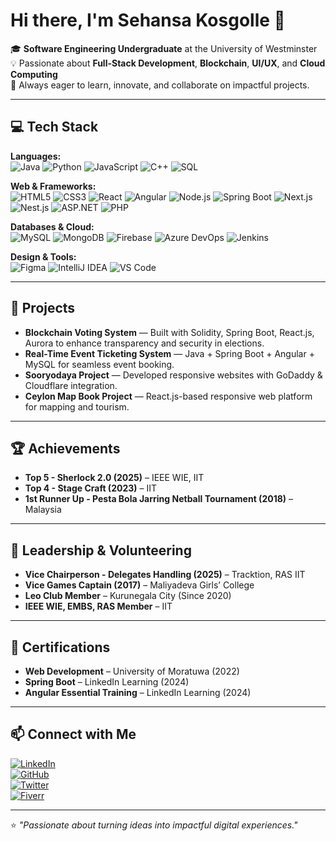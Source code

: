 # Hi there, I'm Sehansa Kosgolle 👋

🎓 **Software Engineering Undergraduate** at the University of Westminster  
💡 Passionate about **Full-Stack Development**, **Blockchain**, **UI/UX**, and **Cloud Computing**  
🚀 Always eager to learn, innovate, and collaborate on impactful projects.

---

## 💻 Tech Stack

**Languages:**  
![Java](https://img.shields.io/badge/Java-007396?logo=java&logoColor=white)
![Python](https://img.shields.io/badge/Python-3776AB?logo=python&logoColor=white)
![JavaScript](https://img.shields.io/badge/JavaScript-F7DF1E?logo=javascript&logoColor=black)
![C++](https://img.shields.io/badge/C++-00599C?logo=cplusplus&logoColor=white)
![SQL](https://img.shields.io/badge/SQL-003B57?logo=database&logoColor=white)

**Web & Frameworks:**  
![HTML5](https://img.shields.io/badge/HTML5-E34F26?logo=html5&logoColor=white)
![CSS3](https://img.shields.io/badge/CSS3-1572B6?logo=css3&logoColor=white)
![React](https://img.shields.io/badge/React-61DAFB?logo=react&logoColor=black)
![Angular](https://img.shields.io/badge/Angular-DD0031?logo=angular&logoColor=white)
![Node.js](https://img.shields.io/badge/Node.js-339933?logo=node.js&logoColor=white)
![Spring Boot](https://img.shields.io/badge/Spring%20Boot-6DB33F?logo=springboot&logoColor=white)
![Next.js](https://img.shields.io/badge/Next.js-000000?logo=nextdotjs&logoColor=white)
![Nest.js](https://img.shields.io/badge/NestJS-E0234E?logo=nestjs&logoColor=white)
![ASP.NET](https://img.shields.io/badge/ASP.NET-512BD4?logo=dotnet&logoColor=white)
![PHP](https://img.shields.io/badge/PHP-777BB4?logo=php&logoColor=white)

**Databases & Cloud:**  
![MySQL](https://img.shields.io/badge/MySQL-4479A1?logo=mysql&logoColor=white)
![MongoDB](https://img.shields.io/badge/MongoDB-47A248?logo=mongodb&logoColor=white)
![Firebase](https://img.shields.io/badge/Firebase-FFCA28?logo=firebase&logoColor=black)
![Azure DevOps](https://img.shields.io/badge/Azure%20DevOps-0078D7?logo=azuredevops&logoColor=white)
![Jenkins](https://img.shields.io/badge/Jenkins-D24939?logo=jenkins&logoColor=white)

**Design & Tools:**  
![Figma](https://img.shields.io/badge/Figma-F24E1E?logo=figma&logoColor=white)
![IntelliJ IDEA](https://img.shields.io/badge/IntelliJ%20IDEA-000000?logo=intellijidea&logoColor=white)
![VS Code](https://img.shields.io/badge/VS%20Code-007ACC?logo=visualstudiocode&logoColor=white)

---

## 📌 Projects

- **Blockchain Voting System** — Built with Solidity, Spring Boot, React.js, Aurora to enhance transparency and security in elections.  
- **Real-Time Event Ticketing System** — Java + Spring Boot + Angular + MySQL for seamless event booking.  
- **Sooryodaya Project** — Developed responsive websites with GoDaddy & Cloudflare integration.  
- **Ceylon Map Book Project** — React.js-based responsive web platform for mapping and tourism.

---

## 🏆 Achievements

- **Top 5 - Sherlock 2.0 (2025)** – IEEE WIE, IIT  
- **Top 4 - Stage Craft (2023)** – IIT  
- **1st Runner Up - Pesta Bola Jarring Netball Tournament (2018)** – Malaysia

---

## 🤝 Leadership & Volunteering

- **Vice Chairperson - Delegates Handling (2025)** – Tracktion, RAS IIT  
- **Vice Games Captain (2017)** – Maliyadeva Girls’ College  
- **Leo Club Member** – Kurunegala City (Since 2020)  
- **IEEE WIE, EMBS, RAS Member** – IIT

---

## 📜 Certifications

- **Web Development** – University of Moratuwa (2022)  
- **Spring Boot** – LinkedIn Learning (2024)  
- **Angular Essential Training** – LinkedIn Learning (2024)

---

## 📫 Connect with Me

[![LinkedIn](https://img.shields.io/badge/LinkedIn-0A66C2?logo=linkedin&logoColor=white)](https://www.linkedin.com/in/sehansa-kosgolle-2213b6216/)  
[![GitHub](https://img.shields.io/badge/GitHub-181717?logo=github&logoColor=white)](https://github.com/sehansakos)  
[![Twitter](https://img.shields.io/badge/Twitter-1DA1F2?logo=twitter&logoColor=white)](https://x.com/Sehansakos)  
[![Fiverr](https://img.shields.io/badge/Fiverr-1DBF73?logo=fiverr&logoColor=white)](https://www.fiverr.com/)

---
⭐ *"Passionate about turning ideas into impactful digital experiences."*
